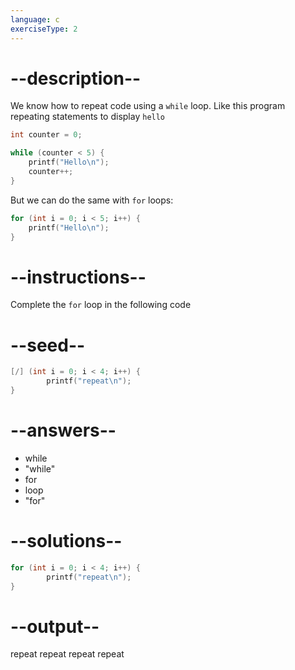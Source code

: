 ```yaml
---
language: c
exerciseType: 2
---
```


# --description--

We know how to repeat code using a `while` loop.
Like this program repeating statements to display `hello`
```c
int counter = 0;

while (counter < 5) {
	printf("Hello\n");
	counter++;
}
```
But we can do the same with `for` loops:
```c
for (int i = 0; i < 5; i++) {
	printf("Hello\n");
}
```

# --instructions--

Complete the `for` loop in the following code

# --seed--

```c
[/] (int i = 0; i < 4; i++) {
        printf("repeat\n");
}
```

# --answers--

- while
- "while"
- for
- loop
- "for"

# --solutions--

```c
for (int i = 0; i < 4; i++) {
        printf("repeat\n");
}
```

# --output--

repeat
repeat
repeat
repeat

